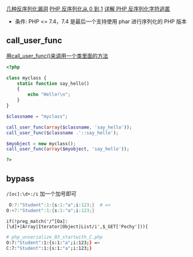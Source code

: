 [几种反序列化漏洞](https://mp.weixin.qq.com/s/PoM_1wmPH8T2EkwOKGrCLA)
[PHP 反序列化从 0 到 1](http://mp.weixin.qq.com/s?__biz=MzUzMDUxNTE1Mw==&mid=2247496642&idx=1&sn=d1c120b862c75f586492ee9daf011f95)
[详解 PHP 反序列化字符逃匿](http://mp.weixin.qq.com/s?__biz=MzUzMDUxNTE1Mw==&mid=2247495677&idx=1&sn=8b5d7efcb290219f1af7029078d81012)

- 条件: PHP <= 7.4，7.4 是最后一个支持使用 phar 进行序列化的 PHP 版本

## call_user_func
[用call_user_func()来调用一个类里面的方法](https://www.php.net/manual/zh/function.call-user-func)
```php
<?php

class myclass {
    static function say_hello()
    {
        echo "Hello!\n";
    }
}

$classname = "myclass";

call_user_func(array($classname, 'say_hello'));
call_user_func($classname .'::say_hello');

$myobject = new myclass();
call_user_func(array($myobject, 'say_hello'));

?>
```


## bypass

`/[oc]:\d+:/i`  加一个加号即可
```ps1
 O:7:"Student":1:{s:1:"a";i:123;}  # =>
O:+7:"Student":1:{s:1:"a";i:123;}
```

`if(!preg_match('/^[Oa]:[\d]+|Array|Iterator|Object|List/i',$_GET['Pochy'])){`
```sh
# php_unserialize_03_startwith_C.php
O:7:"Student":1:{s:1:"a";i:123;} =>
C:7:"Student":1:{s:1:"a";i:123;}
```
